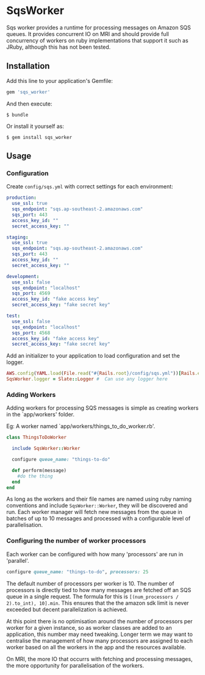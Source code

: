 # SqsWorker

Sqs worker provides a runtime for processing messages on Amazon SQS queues. It provides concurrent IO on MRI and should provide full concurrency of workers on ruby implementations that support it such as JRuby, although this has not been tested.

## Installation

Add this line to your application's Gemfile:

```ruby
gem 'sqs_worker'
```

And then execute:

    $ bundle

Or install it yourself as:

    $ gem install sqs_worker

## Usage

### Configuration

Create `config/sqs.yml` with correct settings for each environment:

```yaml
production:
  use_ssl: true
  sqs_endpoint: "sqs.ap-southeast-2.amazonaws.com"
  sqs_port: 443
  access_key_id: ""
  secret_access_key: ""

staging:
  use_ssl: true
  sqs_endpoint: "sqs.ap-southeast-2.amazonaws.com"
  sqs_port: 443
  access_key_id: ""
  secret_access_key: ""

development:
  use_ssl: false
  sqs_endpoint: "localhost"
  sqs_port: 4569
  access_key_id: "fake access key"
  secret_access_key: "fake secret key"

test:
  use_ssl: false
  sqs_endpoint: "localhost"
  sqs_port: 4568
  access_key_id: "fake access key"
  secret_access_key: "fake secret key"
```

Add an initializer to your application to load configuration and set the logger.

```ruby
AWS.config(YAML.load(File.read("#{Rails.root}/config/sqs.yml"))[Rails.env])
SqsWorker.logger = Slate::Logger #  Can use any logger here

```

### Adding Workers

Adding workers for processing SQS messages is simple as creating workers in the `app/workers' folder.

Eg: A worker named `app/workers/things_to_do_worker.rb'.

```ruby
class ThingsToDoWorker

  include SqsWorker::Worker

  configure queue_name: "things-to-do"

  def perform(message)
    #do the thing
  end
end
```

As long as the workers and their file names are named using ruby naming conventions and include `SqsWorker::Worker`, they will be discovered and run. Each worker manager will fetch new messages from the queue in batches of up to 10 messages and processed with a configurable level of parallelisation.

### Configuring the number of worker processors

Each worker can be configured with how many 'processors' are run in 'parallel'.

```ruby
configure queue_name: "things-to-do", processors: 25
```

The default number of processors per worker is 10.  The number of processors is directly tied to how many messages are fetched off an SQS queue in a single request.  The formula for this is `[(num_processors / 2).to_int), 10].min`. This ensures that the the amazon sdk limit is never exceeded but decent parallelization is achieved.


At this point there is no optimisation around the number of processors per worker for a given instance, so as worker classes are added to an application, this number may need tweaking.  Longer term we may want to centralise the management of how many processors are assigned to each worker based on all the workers in the app and the resources available.

On MRI, the more IO that occurrs with fetching and processing messages, the more opportunity for parallelisation of the workers.


